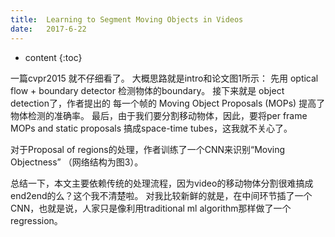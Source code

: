 ```yaml
--- 
title:  Learning to Segment Moving Objects in Videos
date:   2017-6-22
---
```




* content
{:toc}

一篇cvpr2015
就不仔细看了。
大概思路就是intro和论文图1所示：
先用 optical flow +  boundary detector 检测物体的boundary。
接下来就是 object detection了，作者提出的 每一个帧的 Moving Object Proposals (MOPs) 提高了物体检测的准确率。
最后，由于我们要分割移动物体，因此，要将per frame MOPs and static
proposals 搞成space-time tubes，这我就不关心了。

对于Proposal of regions的处理，作者训练了一个CNN来识别“Moving Objectness” （网络结构为图3）。


总结一下，本文主要依赖传统的处理流程，因为video的移动物体分割很难搞成end2end的么？这个我不清楚啦。
对我比较新鲜的就是，在中间环节插了一个CNN，也就是说，人家只是像利用traditional ml algorithm那样做了一个regression。





